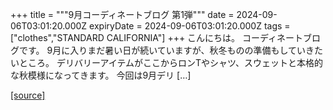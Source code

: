 +++
title = """9月コーディネートブログ 第1弾"""
date = 2024-09-06T03:01:20.000Z
expiryDate = 2024-09-06T03:01:20.000Z
tags = ["clothes","STANDARD CALIFORNIA"]
+++
こんにちは。 コーディネートブログです。 9月に入りまだ暑い日が続いていますが、秋冬ものの準備もしていきたいところ。 デリバリーアイテムがここからロンTやシャツ、スウェットと本格的な秋模様になってきます。 今回は9月デリ \[…\]

[[source]](https://www.standardcalifornia.com/blog/48998.html)
